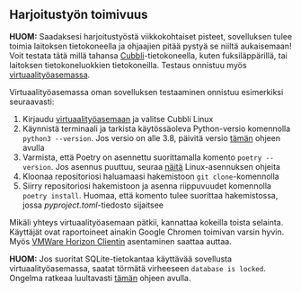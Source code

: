 ## Harjoitustyön toimivuus

**HUOM:** Saadaksesi harjoitustyöstä viikkokohtaiset pisteet, sovelluksen tulee toimia laitoksen tietokoneella ja ohjaajien pitää pystyä se niiltä aukaisemaan! Voit testata tätä millä tahansa [Cubbli](https://helpdesk.it.helsinki.fi/ohjeet/tietokone-ja-tulostaminen/tyoasemapalvelu/cubbli-helsingin-yliopistossa)-tietokoneella, kuten fuksiläppärillä, tai laitoksen tietokoneluokkien tietokoneilla. Testaus onnistuu myös [virtuaalityöasemassa](https://vdi.helsinki.fi).

Virtuaalityöasemassa oman sovelluksen testaaminen onnistuu esimerkiksi seuraavasti:

1. Kirjaudu [virtuaalityöasemaan](https://vdi.helsinki.fi/portal/webclient/#/home) ja valitse Cubbli Linux
2. Käynnistä terminaali ja tarkista käytössäoleva Python-versio komennolla `python3 --version`. Jos versio on alle 3.8, päivitä versio [tämän](/python/toteutus#python-versioiden-hallinta) ohjeen avulla
3. Varmista, että Poetry on asennettu suorittamalla komento `poetry --version`. Jos asennus puuttuu, seuraa [näitä](/python/viikko2#asennus) Linux-asennuksen ohjeita
4. Kloonaa repositoriosi haluamaasi hakemistoon `git clone`-komennolla
5. Siirry repositoriosi hakemistoon ja asenna riippuvuudet komennolla `poetry install`. Huomaa, että komento tulee suorittaa hakemistossa, jossa _pyproject.toml_-tiedosto sijaitsee

Mikäli yhteys virtuaalityöasemaan pätkii, kannattaa kokeilla toista selainta. Käyttäjät ovat raportoineet ainakin Google Chromen toimivan varsin hyvin. Myös [VMWare Horizon Clientin](https://customerconnect.vmware.com/en/downloads/info/slug/desktop_end_user_computing/vmware_horizon_clients/horizon_8) asentaminen saattaa auttaa.

**HUOM:** Jos suoritat SQLite-tietokantaa käyttävää sovellusta virtuaalityöasemassa, saatat törmätä virheeseen `database is locked`. Ongelma ratkeaa luultavasti [tämän](/python/toteutus#sqlite-tietokanta-lukkiutuminen-virtuaalityöasemalla) ohjeen avulla.
